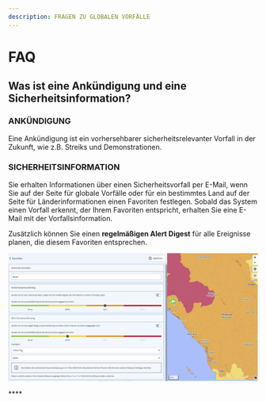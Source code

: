 ```yaml
---
description: FRAGEN ZU GLOBALEN VORFÄLLE
---
```


# FAQ

## Was ist eine Ankündigung und eine Sicherheitsinformation?

### **ANKÜNDIGUNG**

Eine Ankündigung ist ein vorhersehbarer sicherheitsrelevanter Vorfall in der Zukunft, wie z.B. Streiks und Demonstrationen.

### SICHERHEITSINFORMATION

Sie erhalten Informationen über einen Sicherheitsvorfall per E-Mail, wenn Sie auf der Seite für globale Vorfälle oder für ein bestimmtes Land auf der Seite für Länderinformationen einen Favoriten festlegen. Sobald das System einen Vorfall erkennt, der Ihrem Favoriten entspricht, erhalten Sie eine E-Mail mit der Vorfallsinformation.

Zusätzlich können Sie einen **regelmäßigen Alert Digest** für alle Ereignisse planen, die diesem Favoriten entsprechen.

![](../.gitbook/assets/p32-img01%20%281%29.jpg)

\*\*\*\*

